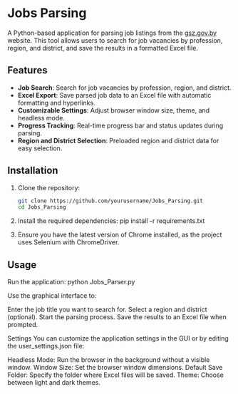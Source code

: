 # Jobs Parsing

A Python-based application for parsing job listings from the [gsz.gov.by](https://gsz.gov.by) website. This tool allows users to search for job vacancies by profession, region, and district, and save the results in a formatted Excel file.

## Features

- **Job Search**: Search for job vacancies by profession, region, and district.
- **Excel Export**: Save parsed job data to an Excel file with automatic formatting and hyperlinks.
- **Customizable Settings**: Adjust browser window size, theme, and headless mode.
- **Progress Tracking**: Real-time progress bar and status updates during parsing.
- **Region and District Selection**: Preloaded region and district data for easy selection.

## Installation

1. Clone the repository:
   ```bash
   git clone https://github.com/yourusername/Jobs_Parsing.git
   cd Jobs_Parsing
   ```
2. Install the required dependencies:
   pip install -r requirements.txt

3. Ensure you have the latest version of Chrome installed, as the project uses Selenium with ChromeDriver.

## Usage
Run the application:
python Jobs_Parser.py

Use the graphical interface to:

Enter the job title you want to search for.
Select a region and district (optional).
Start the parsing process.
Save the results to an Excel file when prompted.

Settings
You can customize the application settings in the GUI or by editing the user_settings.json file:

Headless Mode: Run the browser in the background without a visible window.
Window Size: Set the browser window dimensions.
Default Save Folder: Specify the folder where Excel files will be saved.
Theme: Choose between light and dark themes.